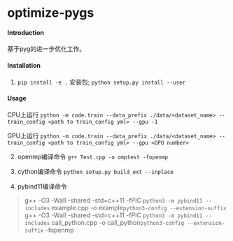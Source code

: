 # optimize-pygs

#### Introduction

基于pyg的进一步优化工作。

#### Installation

1. `pip install -e .` 安装包; `python setup.py install --user`

#### Usage

CPU上运行
`python -m code.train --data_prefix ./data/<dataset_name> --train_config <path to train_config yml> --gpu -1`

GPU上运行
`python -m code.train --data_prefix ./data/<dataset_name> --train_config <path to train_config yml> --gpu <GPU number>`

2. openmp编译命令 `g++ Test.cpp -o omptest -fopenmp`

3. cython编译命令 `python setup.py build_ext --inplace`

4. pybind11编译命令
> g++ -O3 -Wall -shared -std=c++11 -fPIC `python3 -m pybind11 --includes` example.cpp -o example`python3-config --extension-suffix`
> g++ -O3 -Wall -shared -std=c++11 -fPIC `python3 -m pybind11 --includes` call_python.cpp -o call_python`python3-config --extension-suffix` -fopenmp